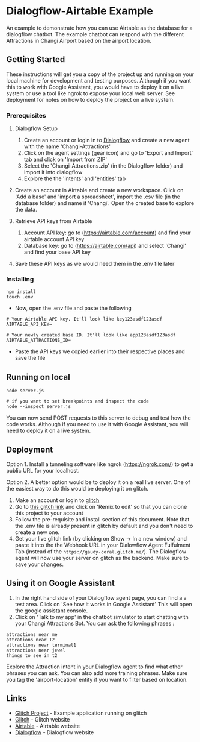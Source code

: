 # Dialogflow-Airtable Example
An example to demonstrate how you can use Airtable as the database for a dialogflow chatbot. The example chatbot can respond
with the different Attractions in Changi Airport based on the airport location. 

## Getting Started

These instructions will get you a copy of the project up and running on your local machine for development and testing purposes. Although if you want this to work with Google Assistant, you would have to deploy it on a live system or use a tool like ngrok to expose your local web server. 
See deployment for notes on how to deploy the project on a live system.

### Prerequisites

1. Dialogflow Setup
   1. Create an account or login in to [Dialogflow](https://dialogflow.com) and create a new agent with the name 'Changi-Attractions'
   2. Click on the agent settings (gear icon) and go to 'Export and Import' tab and click on 'Import from ZIP'
   3. Select the 'Changi-Attractions.zip' (in the Dialogflow folder) and import it into dialogflow
   4. Explore the the 'intents' and 'entities' tab
   
2. Create an account in Airtable and create a new workspace. Click on 'Add a base' and 'import a spreadsheet', import the .csv file (in the database folder) and name it 'Changi'.
Open the created base to explore the data.

3. Retrieve API keys from Airtable
   1. Account API key: 
   go to (https://airtable.com/account) and find your airtable account API key
   2. Database key: 
   go to (https://airtable.com/api) and select 'Changi' and find your base API key
4. Save these API keys as we would need them in the .env file later
   

### Installing

```
npm install
touch .env
```
* Now, open the .env file and paste the following
```
# Your Airtable API key. It'll look like key123asdf123asdf
AIRTABLE_API_KEY=

# Your newly created base ID. It'll look like app123asdf123asdf
AIRTABLE_ATTRACTIONS_ID=
```
* Paste the API keys we copied earlier into their respective places and save the file

## Running on local
```
node server.js
```
```
# if you want to set breakpoints and inspect the code
node --inspect server.js
```
You can now send POST requests to this server to debug and test how the code works. Although if you need to use it
with Google Assistant, you will need to deploy it on a live system.

## Deployment

Option 1. Install a tunneling software like ngrok (https://ngrok.com/) to get a public URL for your localhost.

Option 2. A better option would be to deploy it on a real live server. One of the easiest way to do this would be
deploying it on glitch.  
1. Make an account or login to [glitch](http://glitch.me)
2. Go to [this glitch link](https://glitch.com/edit/#!/gaudy-coral) and click on 'Remix to edit' so that you can clone this 
project to your account
3. Follow the pre-requisite and install section of this document. Note that the .env file is already present in glitch
by default and you don't need to create a new one.
4. Get your live glitch link (by clicking on Show -> In a new window) and paste it into the the Webhook URL 
in your Dialowflow Agent Fulfulment Tab (instead of the ```https://gaudy-coral.glitch.me/```). The Dialogflow agent will now
use your server on glitch as the backend. Make sure to save your changes.

## Using it on Google Assistant

1.  In the right hand side of your Dialogflow agent page, you can find a a test area. Click on 'See how it works in Google Assistant'
This will open the google assistant console.
2.  Click on 'Talk to my app' in the chatbot simulator to start chatting with your Changi Attractions Bot.
You can ask the following phrases : 
```
attractions near me
attrations near T2
attractions near terminal1
attractions near jewel
things to see in t2
```
Explore the Attraction intent in your Dialogflow agent to find what other phrases you can ask. You can also add more training phrases. Make sure you
tag the 'airport-location' entity if you want to filter based on location.


## Links
* [Glitch Project](https://glitch.com/edit/#!/gaudy-coral) - Example application running on glitch
* [Glitch](http://glitch.me) - Glitch website
* [Airtable](https://airtable.com) - Airtable website
* [Dialogflow](https://dialogflow.com) - Dialogflow website

